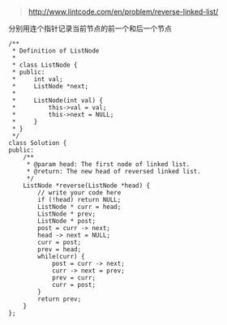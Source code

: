
>http://www.lintcode.com/en/problem/reverse-linked-list/

分别用连个指针记录当前节点的前一个和后一个节点


	/**
	 * Definition of ListNode
	 *
	 * class ListNode {
	 * public:
	 *     int val;
	 *     ListNode *next;
	 *
	 *     ListNode(int val) {
	 *         this->val = val;
	 *         this->next = NULL;
	 *     }
	 * }
	 */
	class Solution {
	public:
	    /**
	     * @param head: The first node of linked list.
	     * @return: The new head of reversed linked list.
	     */
	    ListNode *reverse(ListNode *head) {
	        // write your code here
	        if (!head) return NULL;
	        ListNode * curr = head;
	        ListNode * prev;
	        ListNode * post;
	        post = curr -> next;
	        head -> next = NULL;
	        curr = post;
	        prev = head;
	        while(curr) {
	            post = curr -> next;
	            curr -> next = prev;
	            prev = curr;
	            curr = post;
	        }
	        return prev;
	    }
	};




